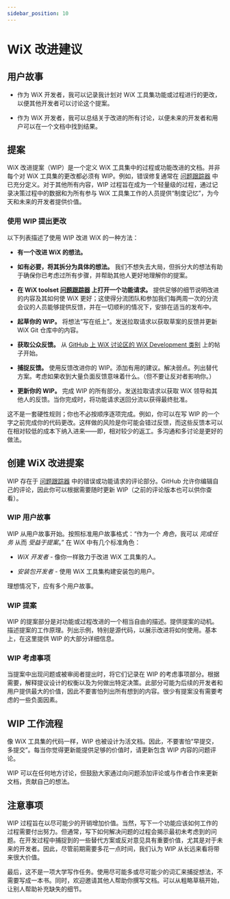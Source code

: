 ```yaml
---
sidebar_position: 10
---
```


# WiX 改进建议

## 用户故事

* 作为 WiX 开发者，我可以记录我计划对 WiX 工具集功能或过程进行的更改，以便其他开发者可以讨论这个提案。

* 作为 WiX 开发者，我可以总结关于改进的所有讨论，以便未来的开发者和用户可以在一个文档中找到结果。

## 提案

WiX 改进提案（WIP）是一个定义 WiX 工具集中的过程或功能改进的文档。并非每个对 WiX 工具集的更改都必须有 WIP。例如，错误修复通常在 [问题跟踪器] 中已充分定义。对于其他所有内容，WIP 过程旨在成为一个轻量级的过程，通过记录决策过程中的数据和为所有参与 WiX 工具集工作的人员提供“制度记忆”，为今天和未来的开发者提供价值。

### 使用 WIP 提出更改

以下列表描述了使用 WIP 改进 WiX 的一种方法：

- **有一个改进 WiX 的想法。**

- **如有必要，将其拆分为具体的想法。** 我们不想失去大局，但拆分大的想法有助于确保你已考虑过所有步骤，并帮助其他人更好地理解你的提案。

- **在 WiX toolset [问题跟踪器] 上打开一个功能请求。** 提供足够的细节说明改进的内容及其如何使 WiX 更好；这使得分流团队和参加我们每两周一次的分流会议的人员能够提供反馈，并在一切顺利的情况下，安排在适当的发布中。

- **起草你的 WIP。** 将想法“写在纸上”。发送拉取请求以获取草案的反馈并更新 WiX Git 仓库中的内容。

- **获取公众反馈。** 从 [GitHub 上 WiX 讨论区的 WiX Development 类别](https://github.com/orgs/wixtoolset/discussions/categories/wix-development) 上的帖子开始。

- **捕捉反馈。** 使用反馈改进你的 WIP。添加有用的建议。解决弱点。列出替代方案。考虑如果收到大量负面反馈意味着什么。（但不要让反对者影响你。）

- **更新你的 WIP。** 完成 WIP 的所有部分。发送拉取请求以获取 WiX 领导和其他人的反馈。当你完成时，将功能请求送回分流以获得最终批准。

这不是一套硬性规则；你也不必按顺序逐项完成。例如，你可以在写 WIP 的一个字之前完成你的代码更改。这样做的风险是你可能会错过反馈，而这些反馈本可以在相对较低的成本下纳入进来——即，相对较少的返工。多沟通和多讨论是更好的做法。

## 创建 WiX 改进提案

WIP 存在于 [问题跟踪器] 中的错误或功能请求的评论部分。GitHub 允许你编辑自己的评论，因此你可以根据需要随时更新 WIP（之前的评论版本也可以供你查看）。


### WIP 用户故事

WIP 从用户故事开始。按照标准用户故事格式：“作为一个 _角色_，我可以 _完成任务_ 从而 _受益于提案_。” 在 WiX 中有几个标准角色：

* *WiX 开发者* - 像你一样致力于改进 WiX 工具集的人。

* *安装包开发者* - 使用 WiX 工具集构建安装包的用户。

理想情况下，应有多个用户故事。


### WIP 提案

WIP 的提案部分是对功能或过程改进的一个相当自由的描述。提供提案的动机。描述提案的工作原理。列出示例，特别是源代码，以展示改进将如何使用。基本上，在这里提供 WIP 的大部分详细信息。


### WIP 考虑事项

当提案中出现问题或被审阅者提出时，将它们记录在 WIP 的考虑事项部分。根据需要，解释提议设计的权衡以及为何做出特定决策。此部分可能为后续的开发者和用户提供最大的价值，因此不要害怕列出所有想到的内容。很少有提案没有需要考虑的一些负面因素。

## WIP 工作流程

像 WiX 工具集的代码一样，WIP 也被设计为活文档。因此，不要害怕“早提交，多提交”。每当你觉得更新能提供足够的价值时，请更新包含 WIP 内容的问题评论。

WIP 可以在任何地方讨论，但鼓励大家通过向问题添加评论或与作者合作来更新文档，贡献自己的想法。

## 注意事项

WIP 过程旨在以尽可能少的开销增加价值。当然，写下一个功能应该如何工作的过程需要付出努力。但通常，写下如何解决问题的过程会揭示最初未考虑到的问题。在开发过程中捕捉到的一些替代方案或反对意见具有重要价值，尤其是对于未来的开发者。因此，尽管前期需要多花一点时间，我们认为 WIP 从长远来看将带来很大价值。

最后，这不是一项大学写作任务。使用尽可能多或尽可能少的词汇来捕捉想法，不需要写成一本书。同时，欢迎邀请其他人帮助你撰写文档。可以从粗略草稿开始，让别人帮助补充缺失的细节。


[问题跟踪器]: gethelp.md#bugs
